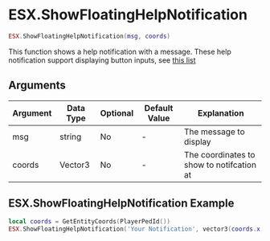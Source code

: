 # ESX.ShowFloatingHelpNotification

```lua
ESX.ShowFloatingHelpNotification(msg, coords)
```

This function shows a help notification with a message. These help notification support displaying button inputs, see [this list](https://pastebin.com/HPg8pYwi)

## Arguments

| Argument  | Data Type | Optional | Default Value | Explanation                                                                         |
|-----------|-----------|----------|---------------|-------------------------------------------------------------------------------------|
| msg       | string    | No       | -             | The message to display                                                              |
| coords    | Vector3   | No       | -             | The coordinates to show to notifcation at                                           |

## ESX.ShowFloatingHelpNotification Example

```lua
local coords = GetEntityCoords(PlayerPedId())
ESX.ShowFloatingHelpNotification('Your Notification', vector3(coords.x, coords.y, coords.z))
```

